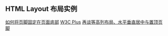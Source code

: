 HTML  Layout 布局实例
---


[如何将页脚固定在页面底部](http://www.w3cplus.com/css/css-sticky-foot-at-bottom-of-the-page)
[W3C Plus](http://www.w3cplus.com/)
[再谈等高列布局、水平垂直居中与置顶页脚](http://www.w3cplus.com/css/pure-css-create-equal-height-column-layout-and-certical-horizontal-centers-and-sticky-footer.html)